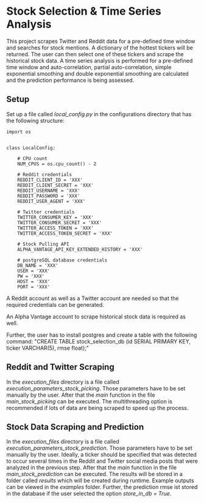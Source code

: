 # Stock Selection & Time Series Analysis
This project scrapes Twitter and Reddit data for a pre-defined
time window and searches for stock mentions. 
A dictionary of the hottest tickers will be returned. 
The user can then select one of these tickers and scrape the 
historical stock data. A time series analysis is performed
for a pre-defined time window and auto-correlation, partial auto-correlation, 
simple exponential smoothing and double exponential smoothing 
are calculated and the prediction performance is being assessed. 

## Setup
Set up a file called *local_config.py* in the configurations
directory that has the following structure:

```
import os


class LocalConfig:

    # CPU count
    NUM_CPUS = os.cpu_count() - 2

    # Reddit credentials
    REDDIT_CLIENT_ID = 'XXX'
    REDDIT_CLIENT_SECRET = 'XXX'
    REDDIT_USERNAME = 'XXX'
    REDDIT_PASSWORD = 'XXX'
    REDDIT_USER_AGENT = 'XXX'

    # Twitter credentials
    TWITTER_CONSUMER_KEY = 'XXX'
    TWITTER_CONSUMER_SECRET = 'XXX'
    TWITTER_ACCESS_TOKEN = 'XXX'
    TWITTER_ACCESS_TOKEN_SECRET = 'XXX'

    # Stock Pulling API
    ALPHA_VANTAGE_API_KEY_EXTENDED_HISTORY = 'XXX'

    # postgreSQL database credentials
    DB_NAME = 'XXX'
    USER = 'XXX'
    PW = 'XXX'
    HOST = 'XXX'
    PORT = 'XXX'
```

A Reddit account as well as a Twitter account are needed
so that the required credentials can be generated. 

An Alpha Vantage account to scrape historical stock data is required as
well.

Further, the user has to install postgres and create a table 
with the following command: 
"CREATE TABLE stock_selection_db (id SERIAL PRIMARY KEY, ticker VARCHAR(5), rmse float);"

## Reddit and Twitter Scraping
In the *execution_files* directory is a file called 
*execution_parameters_stock_picking*. Those parameters have to be set
manually by the user. After that the *main* function in the file
*main_stock_picking* can be executed. The multithreading option is 
recommended if lots of data are being scraped to speed up the process.

## Stock Data Scraping and Prediction
In the *execution_files* directory is a file called 
*execution_parameters_stock_prediction*. Those parameters have to be set
manually by the user. Ideally, a ticker should be specified
that was detected to occur several times in the Reddit 
and Twitter social media posts that were analyzed in the previous 
step. After that the *main* function in the file
*main_stock_prediction* can be executed.
The results will be stored in a folder called 
*results* which will be 
created during runtime. 
Example outputs can be viewed in the *examples* folder.
Further, the prediction rmse ist stored in the database
if the user selected the option *store_in_db = True*.